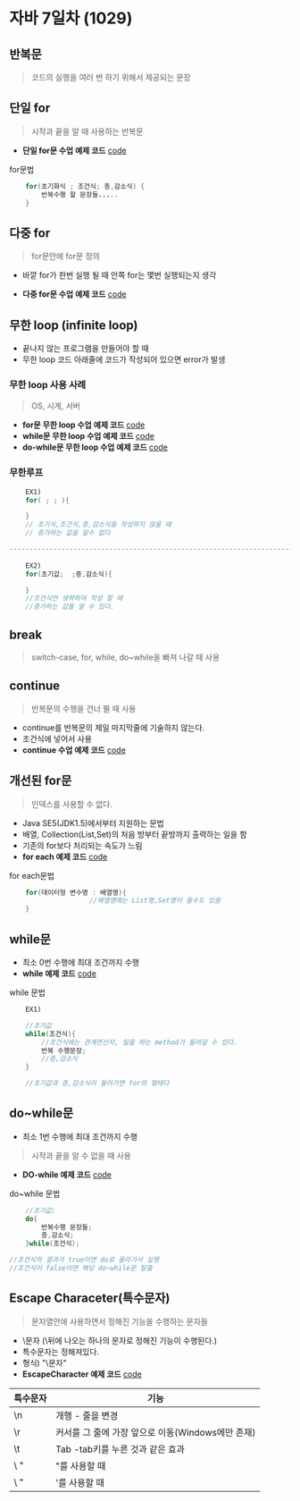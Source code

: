 # 자바 7일차 (1029)

## 반복문
> 코드의 실행을 여러 번 하기 위해서 제공되는 문장

## 단일 for
> 시작과 끝을 알 때 사용하는 반복문

-  **단일 for문 수업 예제 코드**  [code](https://github.com/FullstackJang/sist-fullstack-class/blob/master/Java/day7/UseFor.java)

for문법
```java
    for(초기화식 ; 조건식; 증,감소식) {
        반복수행 할 문장들.....
    }
```
## 다중 for
> for문안에 for문 정의
- 바깥 for가 한번 실행 될 때 안쪽 for는 몇번 실행되는지 생각
  
- **다중 for문 수업 예제 코드**  [code](https://github.com/FullstackJang/sist-fullstack-class/blob/master/Java/day7/TestFor2.java)

## 무한 loop (infinite loop)
- 끝나지 않는 프로그램을 만들어야 할 때
- 무한 loop 코드 아래줄에 코드가 작성되어 있으면 error가 발생

### 무한 loop 사용 사례
 > OS, 시계, 서버

- **for문 무한 loop 수업 예제 코드**  [code](https://github.com/FullstackJang/sist-fullstack-class/blob/master/Java/day7/InfiniterFor.java)
- **while문 무한 loop 수업 예제 코드**  [code](https://github.com/FullstackJang/sist-fullstack-class/blob/master/Java/day7/InfiniterWhile.java)  
- **do-while문 무한 loop 수업 예제 코드**  [code](https://github.com/FullstackJang/sist-fullstack-class/blob/master/Java/day7/InfiniterDoWhile.java)
### 무한루프
```java
    EX1)
    for( ; ; ){

    }
    // 초기식,조건식,증,감소식을 작성하지 않을 때
    // 증가하는 값을 알수 없다

----------------------------------------------------------------------------
    
    EX2)
    for(초기값;  ;증,감소식){

    }
    //조건식만 생략하여 작성 할 때
    //증가하는 값을 알 수 있다. 
```
## break
> switch-case, for, while, do~while을 빠져 나갈 때 사용

## continue
> 반복문의 수행을 건너 뛸 때 사용
- continue를 반복문의 제일 마지막줄에 기술하지 않는다.
- 조건식에 넣어서 사용
- **continue 수업 예제 코드**  [code](https://github.com/FullstackJang/sist-fullstack-class/blob/master/Java/day7/UseContinue.java)

## 개선된 for문
> 인덱스를 사용할 수 없다.

- Java SE5(JDK1.5)에서부터 지원하는 문법
-  배열, Collection(List,Set)의 처음 방부터 끝방까지 출력하는 일을 함
- 기존의 for보다 처리되는 속도가 느림
- **for each 예제 코드**  [code](https://github.com/FullstackJang/sist-fullstack-class/blob/master/Java/day7/ImprovementFor.java)
  
for each문법
```java
    for(데이터형 변수명 : 배열명){ 
                    //배열명에는 List명,Set명이 올수도 있음
    }
```

## while문
- 최소 0번 수행에 최대 조건까지 수행
- **while 예제 코드**  [code](https://github.com/FullstackJang/sist-fullstack-class/blob/master/Java/day7/UseWhile.java)

while 문법
```java
    EX1)

    //초기값
    while(조건식){ 
        //조건식에는 관계연산자, 일을 하는 method가 들어갈 수 있다.
        반복 수행문장;
        //증,감소식
    }

    //초기값과 증,감소식이 들어가면 for의 형태다
```


## do~while문
- 최소 1번 수행에 최대 조건까지 수행
> 시작과 끝을 알 수 없을 때 사용 
- **DO-while 예제 코드**  [code](https://github.com/FullstackJang/sist-fullstack-class/blob/master/Java/day7/UseDoWhile.java)
  
do~while 문법
```java
    //초기값;
    do{
        반복수행 문장들;
        증,감소식;
    }while(조건식);

//조건식의 결과가 true이면 do로 올라가서 실행
//조건식이 false이면 해당 do~while문 탈출
```

## Escape Characeter(특수문자)
> 문자열안에 사용하면서 정해진 기능을 수행하는 문자들
- \문자 (\뒤에 나오는 하나의 문자로 정해진 기능이 수행된다.)
- 특수문자는 정해져있다.
- 형식) "\문자"
- **EscapeCharacter 예제 코드**  [code](https://github.com/FullstackJang/sist-fullstack-class/blob/master/Java/day7/EscapeCharacter.java)

|특수문자|기능
|------|------
|\n|개행 - 줄을 변경|
|\r |커서를 그 줄에 가장 앞으로 이동(Windows에만 존재)|
|\t|Tab -tab키를 누른 것과 같은 효과|
|\ "|"를 사용할 때|
|\ "|'를 사용할 때|